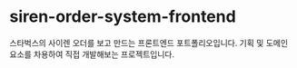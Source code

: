 # siren-order-system-frontend
스타벅스의 사이렌 오더를 보고 만드는 프론트엔드 포트폴리오입니다. 기획 및 도메인 요소를 차용하여 직접 개발해보는 프로젝트입니다.
